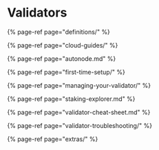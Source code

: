# Validators



{% page-ref page="definitions/" %}

{% page-ref page="cloud-guides/" %}

{% page-ref page="autonode.md" %}

{% page-ref page="first-time-setup/" %}

{% page-ref page="managing-your-validator/" %}

{% page-ref page="staking-explorer.md" %}

{% page-ref page="validator-cheat-sheet.md" %}

{% page-ref page="validator-troubleshooting/" %}

{% page-ref page="extras/" %}


